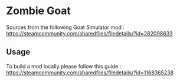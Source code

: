 # Zombie Goat

Sources from the following Goat Simulator mod : https://steamcommunity.com/sharedfiles/filedetails/?id=282098633

## Usage

To build a mod locally please follow this guide : https://steamcommunity.com/sharedfiles/filedetails/?id=1168365238